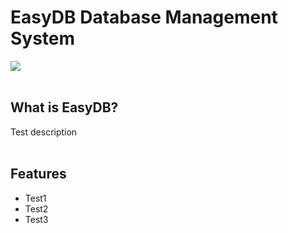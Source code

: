 # EasyDB Database Management System
<img src='https://media.discordapp.net/attachments/983058255821537351/983315894962913280/unknown.png'><br><br>

## What is EasyDB?
Test description
<br><br>

## Features
<ul>
  <li>
    Test1
  </li>
  <li>
    Test2
  </li>
  <li>
    Test3
  </li>
</ul>

<!-- (C) 2022 FlorianLetsPlays -->
